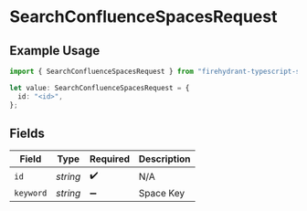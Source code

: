 # SearchConfluenceSpacesRequest

## Example Usage

```typescript
import { SearchConfluenceSpacesRequest } from "firehydrant-typescript-sdk/models/operations";

let value: SearchConfluenceSpacesRequest = {
  id: "<id>",
};
```

## Fields

| Field              | Type               | Required           | Description        |
| ------------------ | ------------------ | ------------------ | ------------------ |
| `id`               | *string*           | :heavy_check_mark: | N/A                |
| `keyword`          | *string*           | :heavy_minus_sign: | Space Key          |